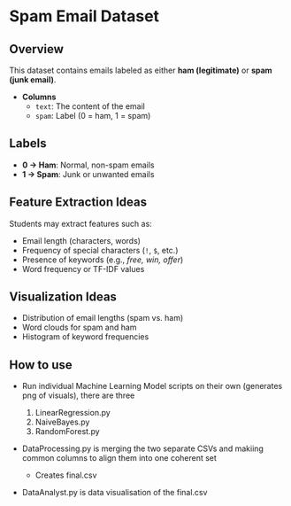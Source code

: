 # Spam Email Dataset

## Overview
This dataset contains emails labeled as either **ham (legitimate)** or **spam (junk email)**.

- **Columns**  
  - `text`: The content of the email  
  - `spam`: Label (0 = ham, 1 = spam)  

## Labels
- **0 → Ham**: Normal, non-spam emails  
- **1 → Spam**: Junk or unwanted emails  

## Feature Extraction Ideas
Students may extract features such as:
- Email length (characters, words)  
- Frequency of special characters (`!`, `$`, etc.)  
- Presence of keywords (e.g., *free, win, offer*)  
- Word frequency or TF-IDF values  

## Visualization Ideas
- Distribution of email lengths (spam vs. ham)  
- Word clouds for spam and ham  
- Histogram of keyword frequencies  

## How to use
- Run individual Machine Learning Model scripts on their own (generates png of visuals), there are three
  1. LinearRegression.py
  2. NaiveBayes.py
  3. RandomForest.py

- DataProcessing.py is merging the two separate CSVs and makiing common columns to align them into one coherent set
  - Creates final.csv

- DataAnalyst.py is data visualisation of the final.csv
